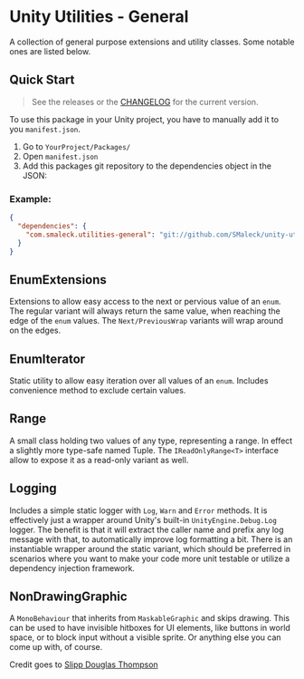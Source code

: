# Unity Utilities - General
A collection of general purpose extensions and utility classes. Some notable ones are listed below.

## Quick Start
> See the releases or the [CHANGELOG](./Packages/com.smaleck.utilities-general/CHANGELOG.md) for the current version.

To use this package in your Unity project, you have to manually add it to you `manifest.json`.

1. Go to `YourProject/Packages/`
2. Open `manifest.json`
3. Add this packages git repository to the dependencies object in the JSON:

### Example:
```json
{
  "dependencies": {
    "com.smaleck.utilities-general": "git://github.com/SMaleck/unity-utilities-general.git#v1.0.1"
  }
}
```

## EnumExtensions
Extensions to allow easy access to the next or pervious value of an `enum`.
The regular variant will always return the same value, when reaching the edge of the `enum` values. 
The `Next/PreviousWrap` variants will wrap around on the edges.

## EnumIterator
Static utility to allow easy iteration over all values of an `enum`. 
Includes convenience method to exclude certain values.

## Range
A small class holding two values of any type, representing a range. In effect a slightly more type-safe named Tuple.
The `IReadOnlyRange<T>` interface allow to expose it as a read-only variant as well.

## Logging
Includes a simple static logger with `Log`, `Warn` and `Error` methods. It is effectively just a wrapper around Unity's built-in `UnityEngine.Debug.Log` logger.
The benefit is that it will extract the caller name and prefix any log message with that, to automatically improve log formatting a bit. There is an instantiable wrapper around the static variant, which should be preferred in scenarios where you want to make your code more unit testable or utilize a dependency injection framework.

## NonDrawingGraphic
A `MonoBehaviour` that inherits from `MaskableGraphic` and skips drawing. This can be used to have invisible hitboxes for UI elements, like buttons in world space, or to block input without a visible sprite. Or anything else you can come up with, of course.

Credit goes to [Slipp Douglas Thompson](https://gist.github.com/capnslipp/349c18283f2fea316369)
